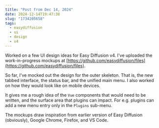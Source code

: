 ```yaml
---
title: "Post from Dec 14, 2024"
date: 2024-12-14T19:47:38
slug: "1734205658"
tags:
  - easydiffusion
  - ui
  - design
  - v4
---
```


Worked on a few UI design ideas for Easy Diffusion v4. I've uploaded the work-in-progress mockups at [https://github.com/easydiffusion/files](https://github.com/easydiffusion/files).

So far, I've mocked out the design for the outer skeleton. That is, the new tabbed interface, the status bar, and the unified main menu. I also worked on how they would look like on mobile devices.

It gives me a rough idea of the `Vue` components that would need to be written, and the surface area that plugins can impact. For e.g. plugins can add a new menu entry only in the `Plugins` sub-menu.

The mockups draw inspiration from earlier version of Easy Diffusion (obviously), Google Chrome, Firefox, and VS Code.